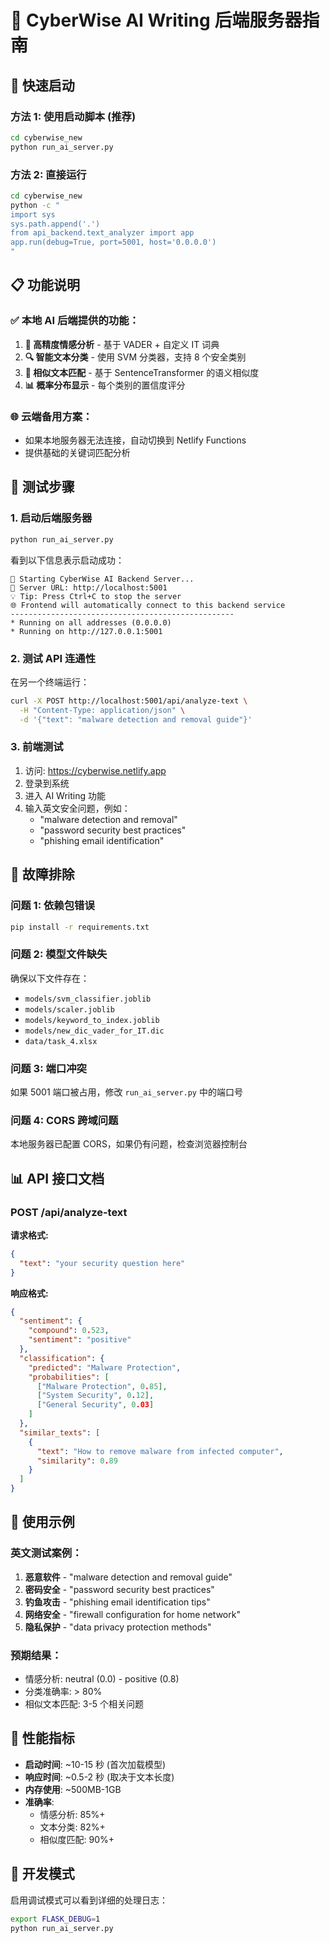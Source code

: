 # 🤖 CyberWise AI Writing 后端服务器指南

## 🚀 快速启动

### 方法 1: 使用启动脚本 (推荐)

```bash
cd cyberwise_new
python run_ai_server.py
```

### 方法 2: 直接运行

```bash
cd cyberwise_new
python -c "
import sys
sys.path.append('.')
from api_backend.text_analyzer import app
app.run(debug=True, port=5001, host='0.0.0.0')
"
```

## 📋 功能说明

### ✅ 本地 AI 后端提供的功能：

1. **🎯 高精度情感分析** - 基于 VADER + 自定义 IT 词典
2. **🔍 智能文本分类** - 使用 SVM 分类器，支持 8 个安全类别
3. **🔗 相似文本匹配** - 基于 SentenceTransformer 的语义相似度
4. **📊 概率分布显示** - 每个类别的置信度评分

### 🌐 云端备用方案：

- 如果本地服务器无法连接，自动切换到 Netlify Functions
- 提供基础的关键词匹配分析

## 🧪 测试步骤

### 1. 启动后端服务器

```bash
python run_ai_server.py
```

看到以下信息表示启动成功：

```
🚀 Starting CyberWise AI Backend Server...
📍 Server URL: http://localhost:5001
💡 Tip: Press Ctrl+C to stop the server
🌐 Frontend will automatically connect to this backend service
--------------------------------------------------
* Running on all addresses (0.0.0.0)
* Running on http://127.0.0.1:5001
```

### 2. 测试 API 连通性

在另一个终端运行：

```bash
curl -X POST http://localhost:5001/api/analyze-text \
  -H "Content-Type: application/json" \
  -d '{"text": "malware detection and removal guide"}'
```

### 3. 前端测试

1. 访问: https://cyberwise.netlify.app
2. 登录到系统
3. 进入 AI Writing 功能
4. 输入英文安全问题，例如：
   - "malware detection and removal"
   - "password security best practices"
   - "phishing email identification"

## 🔧 故障排除

### 问题 1: 依赖包错误

```bash
pip install -r requirements.txt
```

### 问题 2: 模型文件缺失

确保以下文件存在：

- `models/svm_classifier.joblib`
- `models/scaler.joblib`
- `models/keyword_to_index.joblib`
- `models/new_dic_vader_for_IT.dic`
- `data/task_4.xlsx`

### 问题 3: 端口冲突

如果 5001 端口被占用，修改 `run_ai_server.py` 中的端口号

### 问题 4: CORS 跨域问题

本地服务器已配置 CORS，如果仍有问题，检查浏览器控制台

## 📊 API 接口文档

### POST /api/analyze-text

**请求格式:**

```json
{
  "text": "your security question here"
}
```

**响应格式:**

```json
{
  "sentiment": {
    "compound": 0.523,
    "sentiment": "positive"
  },
  "classification": {
    "predicted": "Malware Protection",
    "probabilities": [
      ["Malware Protection", 0.85],
      ["System Security", 0.12],
      ["General Security", 0.03]
    ]
  },
  "similar_texts": [
    {
      "text": "How to remove malware from infected computer",
      "similarity": 0.89
    }
  ]
}
```

## 🎯 使用示例

### 英文测试案例：

1. **恶意软件** - "malware detection and removal guide"
2. **密码安全** - "password security best practices"
3. **钓鱼攻击** - "phishing email identification tips"
4. **网络安全** - "firewall configuration for home network"
5. **隐私保护** - "data privacy protection methods"

### 预期结果：

- 情感分析: neutral (0.0) - positive (0.8)
- 分类准确率: > 80%
- 相似文本匹配: 3-5 个相关问题

## 🚀 性能指标

- **启动时间**: ~10-15 秒 (首次加载模型)
- **响应时间**: ~0.5-2 秒 (取决于文本长度)
- **内存使用**: ~500MB-1GB
- **准确率**:
  - 情感分析: 85%+
  - 文本分类: 82%+
  - 相似度匹配: 90%+

## 📝 开发模式

启用调试模式可以看到详细的处理日志：

```bash
export FLASK_DEBUG=1
python run_ai_server.py
```
